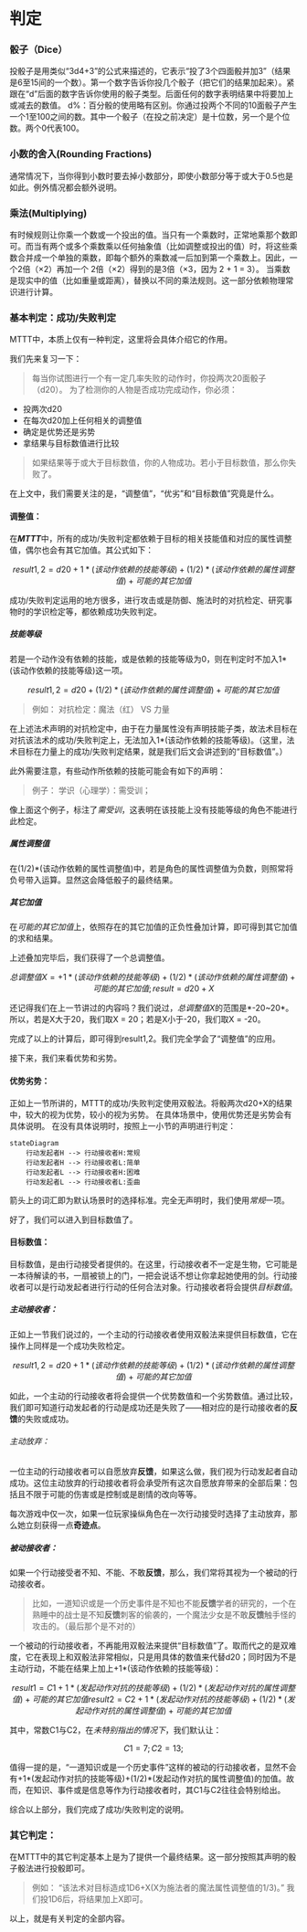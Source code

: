 # 判定


### 骰子（Dice）

投骰子是用类似“3d4+3”的公式来描述的，它表示“投了3个四面骰并加3”（结果是6至15间的一个数）。第一个数字告诉你投几个骰子（把它们的结果加起来）。紧跟在“d”后面的数字告诉你使用的骰子类型。后面任何的数字表明结果中将要加上或减去的数值。
d%：百分骰的使用略有区别。你通过投两个不同的10面骰子产生一个1至100之间的数。其中一个骰子（在投之前决定）是十位数，另一个是个位数。两个0代表100。

### 小数的舍入(Rounding Fractions)

通常情况下，当你得到小数时要去掉小数部分，即使小数部分等于或大于0.5也是如此。例外情况都会额外说明。

### 乘法(Multiplying)

有时候规则让你乘一个数或一个投出的值。当只有一个乘数时，正常地乘那个数即可。而当有两个或多个乘数乘以任何抽象值（比如调整或投出的值）时，将这些乘数合并成一个单独的乘数，即每个额外的乘数减一后加到第一个乘数上。因此，一个2倍（×2）再加一个 2倍（×2）得到的是3倍（×3，因为 2 + 1 = 3）。
当乘数是现实中的值（比如重量或距离），替换以不同的乘法规则。这一部分依赖物理常识进行计算。


### 基本判定：成功/失败判定

MTTT中，本质上仅有一种判定，这里将会具体介绍它的作用。

我们先来复习一下：

>每当你试图进行一个有一定几率失败的动作时，你投两次20面骰子（d20）。
为了检测你的人物是否成功完成动作，你必须：
* 投两次d20
* 在每次d20加上任何相关的调整值
* 确定是优势还是劣势
* 拿结果与目标数值进行比较
>如果结果等于或大于目标数值，你的人物成功。若小于目标数值，那么你失败了。

在上文中，我们需要关注的是，“调整值”，“优劣”和“目标数值”究竟是什么。

#### 调整值：

在***MTTT***中，所有的成功/失败判定都依赖于目标的相关技能值和对应的属性调整值，偶尔也会有其它加值。其公式如下：
```math
result1,2 = d20+1*(该动作依赖的技能等级)+(1/2)*(该动作依赖的属性调整值)+可能的其它加值
```
成功/失败判定运用的地方很多，进行攻击或是防御、施法时的对抗检定、研究事物时的学识检定等，都依赖成功失败判定。


##### 技能等级

若是一个动作没有依赖的技能，或是依赖的技能等级为0，则在判定时不加入1\*(该动作依赖的技能等级)这一项。
```math
result1,2 = d20+(1/2)*(该动作依赖的属性调整值)+可能的其它加值
```

>例如：
对抗检定：魔法（红） VS 力量

在上述法术声明的对抗检定中，由于在力量属性没有声明技能子类，故法术目标在对抗该法术的成功/失败判定上，无法加入1\*(该动作依赖的技能等级)。（这里，法术目标在力量上的成功/失败判定结果，就是我们后文会讲述到的“目标数值”。）

此外需要注意，有些动作所依赖的技能可能会有如下的声明：

>例子：
学识（心理学）：需受训；

像上面这个例子，标注了*需受训*，这表明在该技能上没有技能等级的角色不能进行此检定。

##### 属性调整值

在(1/2)\*(该动作依赖的属性调整值)中，若是角色的属性调整值为负数，则照常将负号带入运算。显然这会降低骰子的最终结果。

##### 其它加值

在*可能的其它加值*上，依照存在的其它加值的正负性叠加计算，即可得到其它加值的求和结果。

上述叠加完毕后，我们获得了一个总调整值。

```math
总调整值X = +1*(该动作依赖的技能等级)+(1/2)*(该动作依赖的属性调整值)+可能的其它加值;
result = d20+X
```

还记得我们在上一节讲过的内容吗？我们说过，*总调整值X*的范围是*-20~20*。所以，若是X大于20，我们取X = 20；若是X小于-20，我们取X = -20。

完成了以上的计算后，即可得到result1,2。我们完全学会了“调整值”的应用。

接下来，我们来看优势和劣势。

#### 优势劣势：

正如上一节所讲的，MTTT的成功/失败判定使用双骰法。将骰两次d20+X的结果中，较大的视为优势，较小的视为劣势。
在具体场景中，使用优势还是劣势会有具体说明。
在没有具体说明时，按照上一小节的声明进行判定：

```mermaid
stateDiagram
	行动发起者H --> 行动接收者H:常规
	行动发起者H --> 行动接收者L:简单
	行动发起者L --> 行动接收者H:困难
	行动发起者L --> 行动接收者L:歪曲
```

箭头上的词汇即为默认场景时的选择标准。完全无声明时，我们使用*常规*一项。

好了，我们可以进入到目标数值了。


#### 目标数值：

目标数值，是由行动接受者提供的。在这里，行动接收者不一定是生物，它可能是一本待解读的书，一扇被锁上的门，一把会说话不想让你拿起她使用的剑。行动接收者可以是行动发起者进行行动的任何合法对象。行动接收者将会提供*目标数值*。

##### 主动接收者：

正如上一节我们说过的，一个主动的行动接收者使用双骰法来提供目标数值，它在操作上同样是一个成功失败检定。

```math
result1,2 = d20+1*(该动作依赖的技能等级)+(1/2)*(该动作依赖的属性调整值)+可能的其它加值
```

如此，一个主动的行动接收者将会提供一个优势数值和一个劣势数值。通过比较，我们即可知道行动发起者的行动是成功还是失败了——相对应的是行动接收者的**反馈**的失败或成功。

###### 主动放弃：
一位主动的行动接收者可以自愿放弃**反馈**，如果这么做，我们视为行动发起者自动成功。这位主动放弃的行动接收者将会承受所有这次自愿放弃带来的全部后果：包括且不限于可能的伤害或是控制或是剧情的改向等等。

每次游戏中仅一次，如果一位玩家操纵角色在一次行动接受时选择了主动放弃，那么她立刻获得一点**奇迹点**。


##### 被动接收者：

如果一个行动接受者不知、不能、不敢**反馈**，那么，我们常将其视为一个被动的行动接收者。

>比如，一道知识或是一个历史事件是不知也不能**反馈**学者的研究的，一个在熟睡中的战士是不知**反馈**刺客的偷袭的，一个魔法少女是不敢**反馈**触手怪的攻击的。（最后那个是不对的）

一个被动的行动接收者，不再能用双骰法来提供“目标数值”了。取而代之的是双难度，它在表现上和双骰法非常相似，只是用具体的数值来代替d20；同时因为不是主动行动，不能在结果上加上+1\*(该动作依赖的技能等级)：

```math
result1 = C1+1*(发起动作对抗的技能等级)+(1/2)*(发起动作对抗的属性调整值)+可能的其它加值
result2 = C2+1*(发起动作对抗的技能等级)+(1/2)*(发起动作对抗的属性调整值)+可能的其它加值
```

其中，常数C1与C2，在*未特别指出的情况下*，我们默认让：

```math
C1 = 7; C2 = 13;
```

值得一提的是，“一道知识或是一个历史事件”这样的被动的行动接收者，显然不会有+1\*(发起动作对抗的技能等级)+(1/2)\*(发起动作对抗的属性调整值)的加值。故而，在知识、事件或是信息等作为行动接收者时，其C1与C2往往会特别给出。


综合以上部分，我们完成了成功/失败判定的说明。



### 其它判定：

在MTTT中的其它判定基本上是为了提供一个最终结果。这一部分按照其声明的骰子骰法进行投骰即可。

>例如：
“该法术对目标造成1D6+X(X为施法者的魔法属性调整值的1/3)。”
我们投1D6后，将结果加上X即可。


以上，就是有关判定的全部内容。






